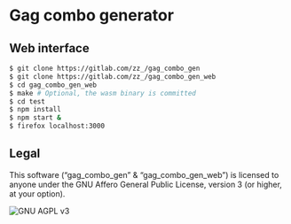 # Gag combo generator

## Web interface

```bash
$ git clone https://gitlab.com/zz_/gag_combo_gen
$ git clone https://gitlab.com/zz_/gag_combo_gen_web
$ cd gag_combo_gen_web
$ make # Optional, the wasm binary is committed
$ cd test
$ npm install
$ npm start &
$ firefox localhost:3000
```

## Legal

This software (“gag\_combo\_gen” & “gag\_combo\_gen\_web”) is licensed to
anyone under the GNU Affero General Public License, version 3 (or higher, at
your option).

![GNU AGPL v3](https://www.gnu.org/graphics/agplv3-with-text-162x68.png "GNU AGPL v3")
